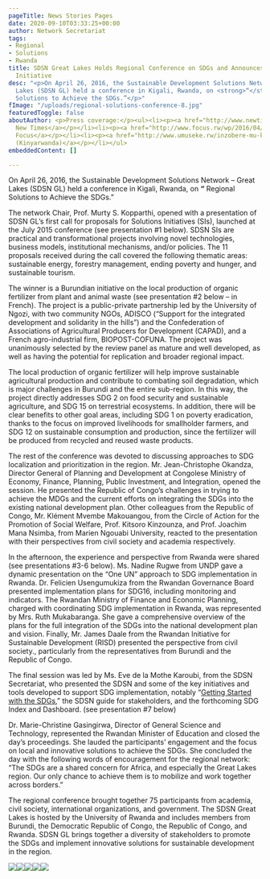 ```yaml
---
pageTitle: News Stories Pages
date: 2020-09-10T03:33:25+00:00
author: Network Secretariat
tags:
- Regional
- Solutions
- Rwanda
title: SDSN Great Lakes Holds Regional Conference on SDGs and Announces New Solutions
  Initiative
desc: "<p>On April 26, 2016, the Sustainable Development Solutions Network – Great
  Lakes (SDSN GL) held a conference in Kigali, Rwanda, on <strong>“</strong> Regional
  Solutions to Achieve the SDGs.”</p>"
fImage: "/uploads/regional-solutions-conference-8.jpg"
featuredToggle: false
aboutAuthor: <p>Press coverage:</p><ul><li><p><a href="http://www.newtimes.co.rw/section/article/2016-04-27/199337/">The
  New Times</a></p></li><li><p><a href="http://www.focus.rw/wp/2016/04/27/academia-challenged-to-provide-innovations-for-sustainable-development/">Rwanda
  Focus</a></p></li><li><p><a href="http://www.umuseke.rw/inzobere-mu-karere-zateranye-ziga-uko-sdgs-zagerwaho-muri-ibi-bihugu.html">Umuseke
  (Kinyarwanda)</a></p></li></ul>
embeddedContent: []

---
```

On April 26, 2016, the Sustainable Development Solutions Network – Great Lakes (SDSN GL) held a conference in Kigali, Rwanda, on **“** Regional Solutions to Achieve the SDGs.”

  
The network Chair, Prof. Murty S. Kopparthi, opened with a presentation of SDSN GL’s first call for proposals for Solutions Initiatives (SIs), launched at the July 2015 conference (see presentation #1 below). SDSN SIs are practical and transformational projects involving novel technologies, business models, institutional mechanisms, and/or policies. The 11 proposals received during the call covered the following thematic areas: sustainable energy, forestry management, ending poverty and hunger, and sustainable tourism.

The winner is a Burundian initiative on the local production of organic fertilizer from plant and animal waste (see presentation #2 below – in French). The project is a public-private partnership led by the University of Ngozi, with two community NGOs, ADISCO (“Support for the integrated development and solidarity in the hills”) and the Confederation of Associations of Agricultural Producers for Development (CAPAD), and a French agro-industrial firm, BIOPOST-COFUNA. The project was unanimously selected by the review panel as mature and well developed, as well as having the potential for replication and broader regional impact.

The local production of organic fertilizer will help improve sustainable agricultural production and contribute to combating soil degradation, which is major challenges in Burundi and the entire sub-region. In this way, the project directly addresses SDG 2 on food security and sustainable agriculture, and SDG 15 on terrestrial ecosystems. In addition, there will be clear benefits to other goal areas, including SDG 1 on poverty eradication, thanks to the focus on improved livelihoods for smallholder farmers, and SDG 12 on sustainable consumption and production, since the fertilizer will be produced from recycled and reused waste products.

The rest of the conference was devoted to discussing approaches to SDG localization and prioritization in the region. Mr. Jean-Christophe Okandza, Director General of Planning and Development at Congolese Ministry of Economy, Finance, Planning, Public Investment, and Integration, opened the session. He presented the Republic of Congo’s challenges in trying to achieve the MDGs and the current efforts on integrating the SDGs into the existing national development plan. Other colleagues from the Republic of Congo, Mr. Klément Mvembe Makouangou, from the Circle of Action for the Promotion of Social Welfare, Prof. Kitsoro Kinzounza, and Prof. Joachim Mana Nsimba, from Marien Ngouabi University, reacted to the presentation with their perspectives from civil society and academia respectively.

In the afternoon, the experience and perspective from Rwanda were shared (see presentations #3-6 below). Ms. Nadine Rugwe from UNDP gave a dynamic presentation on the “One UN” approach to SDG implementation in Rwanda. Dr. Felicien Usengumukiza from the Rwandan Governance Board presented implementation plans for SDG16, including monitoring and indicators. The Rwandan Ministry of Finance and Economic Planning, charged with coordinating SDG implementation in Rwanda, was represented by Mrs. Ruth Mukabaranga. She gave a comprehensive overview of the plans for the full integration of the SDGs into the national development plan and vision. Finally, Mr. James Daale from the Rwandan Initiative for Sustainable Development (RISD) presented the perspective from civil society., particularly from the representatives from Burundi and the Republic of Congo.

The final session was led by Ms. Eve de la Mothe Karoubi, from the SDSN Secretariat, who presented the SDSN and some of the key initiatives and tools developed to support SDG implementation, notably “[Getting Started with the SDGs](https://sdg.guide/ "Link: https://sdg.guide/"),” the SDSN guide for stakeholders, and the forthcoming SDG Index and Dashboard. (see presentation #7 below)

Dr. Marie-Christine Gasingirwa, Director of General Science and Technology, represented the Rwandan Minister of Education and closed the day’s proceedings. She lauded the participants’ engagement and the focus on local and innovative solutions to achieve the SDGs. She concluded the day with the following words of encouragement for the regional network: “The SDGs are a shared concern for Africa, and especially the Great Lakes region. Our only chance to achieve them is to mobilize and work together across borders.”

The regional conference brought together 75 participants from academia, civil society, international organizations, and government. The SDSN Great Lakes is hosted by the University of Rwanda and includes members from Burundi, the Democratic Republic of Congo, the Republic of Congo, and Rwanda. SDSN GL brings together a diversity of stakeholders to promote the SDGs and implement innovative solutions for sustainable development in the region.

  
![](/uploads/regional-solutions-conference-1.jpg)![](/uploads/regional-solutions-conference-2.jpg)![](/uploads/regional-solutions-conference-3.jpg)![](/uploads/regional-solutions-conference-4.jpg)![](/uploads/regional-solutions-conference-7.jpg)